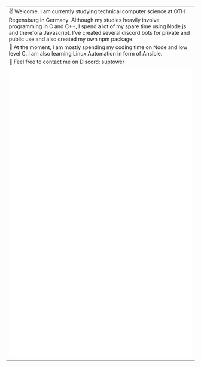 <table>
  <tr>
    <td>
      ✌️ Welcome. I am currently studying technical computer science at OTH Regensburg in Germany. Although my studies heavily involve programming in C and C++, I spend a lot of my spare time using Node.js and therefora Javascript. I've created several discord bots for private and public use and also created my own npm package.
    </td>
  </tr>
  <tr>
    <td>
      📖 At the moment, I am mostly spending my coding time on Node and low level C. I am also learning Linux Automation in form of Ansible.
    </td>
  </tr>
  <tr>
    <td>
      👾 Feel free to contact me on Discord: suptower
    </td>
  </tr>
  <tr>
    <td align=center>
      <img src="https://github.com/suptower/suptower/blob/main/github-metrics.svg" alt="Metrics" width="100%"
    </td>
  </tr>
</table>

<!---
![Arda's GitHub stats](https://github-readme-stats.vercel.app/api?username=suptower&show_icons=true&theme=dracula)     [![Top Langs](https://github-readme-stats.vercel.app/api/top-langs/?username=suptower&layout=compact&theme=dracula)](https://github.com/anuraghazra/github-readme-stats)
--->
<!---
![](https://raw.githubusercontent.com/suptower/github-stats/master/generated/overview.svg#gh-dark-mode-only)
![](https://raw.githubusercontent.com/suptower/github-stats/master/generated/languages.svg#gh-dark-mode-only)
--->



<!---
arda-kocer/arda-kocer is a ✨ special ✨ repository because its `README.md` (this file) appears on your GitHub profile.
You can click the Preview link to take a look at your changes.
--->
